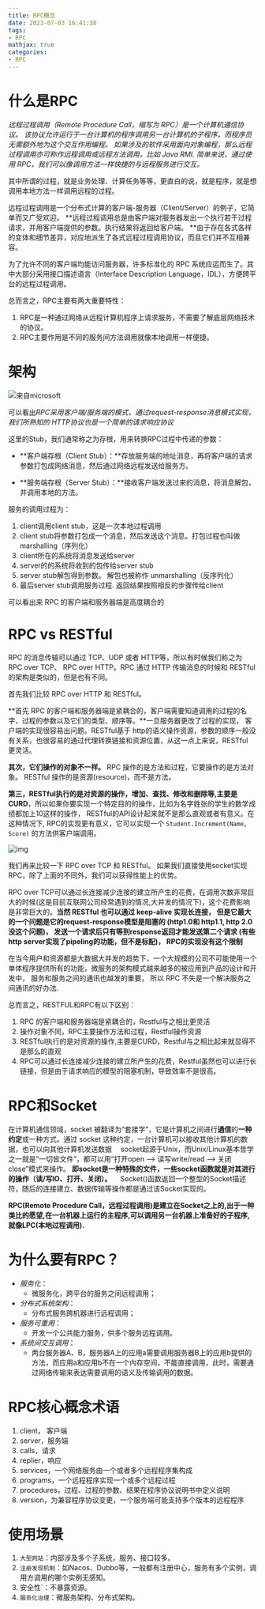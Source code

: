 ```yaml
---
title: RPC概念
date: 2023-07-03 16:41:38
tags:
- RPC
mathjax: true
categories: 
- RPC
---
```


# 什么是RPC

*远程过程调用（Remote Procedure Call，缩写为 RPC）是一个计算机通信协议。 该协议允许运行于一台计算机的程序调用另一台计算机的子程序，而程序员无需额外地为这个交互作用编程。 如果涉及的软件采用面向对象编程，那么远程过程调用亦可称作远程调用或远程方法调用，比如 Java RMI. 简单来说，通过使用 RPC，我们可以像调用方法一样快捷的与远程服务进行交互。*

其中所谓的过程，就是业务处理、计算任务等等，更直白的说，就是程序，就是想调用本地方法一样调用远程的过程。

远程过程调用是一个分布式计算的客户端-服务器（Client/Server）的例子，它简单而又广受欢迎。 **远程过程调用总是由客户端对服务器发出一个执行若干过程请求，并用客户端提供的参数。执行结果将返回给客户端。 **由于存在各式各样的变体和细节差异，对应地派生了各式远程过程调用协议，而且它们并不互相兼容。

为了允许不同的客户端均能访问服务器，许多标准化的 RPC 系统应运而生了。其中大部分采用接口描述语言（Interface Description Language，IDL），方便跨平台的远程过程调用。



总而言之，RPC主要有两大重要特性：

1. RPC是一种通过网络从远程计算机程序上请求服务，不需要了解底层网络技术的协议。
2. RPC主要作用是不同的服务间方法调用就像本地调用一样便捷。

# 架构

![来自microsoft](http://books.studygolang.com/go-rpc-programming-guide/ch0-RPC.gif)

可以看出*RPC采用客户端/服务端的模式，通过request-response消息模式实现，我们所熟知的 HTTP协议也是一个简单的请求响应协议*



这里的Stub，我们通常称之为存根，用来转换RPC过程中传递的参数：

* **客户端存根（Client Stub）：**存放服务端的地址消息，再将客户端的请求参数打包成网络消息，然后通过网络远程发送给服务方。

* **服务端存根（Server Stub）：**接收客户端发送过来的消息，将消息解包，并调用本地的方法。



服务的调用过程为：

1. client调用client stub，这是一次本地过程调用
2. client stub将参数打包成一个消息，然后发送这个消息。打包过程也叫做 marshalling（序列化）
3. client所在的系统将消息发送给server
4. server的的系统将收到的包传给server stub
5. server stub解包得到参数。 解包也被称作 unmarshalling（反序列化）
6. 最后server stub调用服务过程. 返回结果按照相反的步骤传给client

可以看出来 RPC 的客户端和服务器端是高度耦合的

# RPC vs RESTful

RPC 的消息传输可以通过 TCP、UDP 或者 HTTP等，所以有时候我们称之为 RPC over TCP、 RPC over HTTP。RPC 通过 HTTP 传输消息的时候和 RESTful的架构是类似的，但是也有不同。

首先我们比较 RPC over HTTP 和 RESTful。

**首先 RPC 的客户端和服务器端是紧耦合的，客户端需要知道调用的过程的名字，过程的参数以及它们的类型、顺序等。**一旦服务器更改了过程的实现， 客户端的实现很容易出问题。RESTful基于 http的语义操作资源，参数的顺序一般没有关系，也很容易的通过代理转换链接和资源位置，从这一点上来说，RESTful 更灵活。

**其次，它们操作的对象不一样。** RPC 操作的是方法和过程，它要操作的是方法对象。 RESTful 操作的是资源(resource)，而不是方法。

**第三，RESTful执行的是对资源的操作，增加、查找、修改和删除等,主要是CURD**，所以如果你要实现一个特定目的的操作，比如为名字姓张的学生的数学成绩都加上10这样的操作， RESTful的API设计起来就不是那么直观或者有意义。在这种情况下, RPC的实现更有意义，它可以实现一个 `Student.Increment(Name, Score)` 的方法供客户端调用。

![img](http://books.studygolang.com/go-rpc-programming-guide/restful.jpg)

我们再来比较一下 RPC over TCP 和 RESTful。 如果我们直接使用socket实现 RPC，除了上面的不同外，我们可以获得性能上的优势。

RPC over TCP可以通过长连接减少连接的建立所产生的花费，在调用次数非常巨大的时候(这是目前互联网公司经常遇到的情况,大并发的情况下)，这个花费影响是非常巨大的。**当然 RESTful 也可以通过 keep-alive 实现长连接， 但是它最大的一个问题是它的request-response模型是阻塞的 (http1.0和 http1.1, http 2.0没这个问题)， 发送一个请求后只有等到response返回才能发送第二个请求 (有些http server实现了pipeling的功能，但不是标配)， RPC的实现没有这个限制**

在当今用户和资源都是大数据大并发的趋势下，一个大规模的公司不可能使用一个单体程序提供所有的功能，微服务的架构模式越来越多的被应用到产品的设计和开发中， 服务和服务之间的通讯也越发的重要， 所以 RPC 不失是一个解决服务之间通讯的好办法.



总而言之，RESTFUL和RPC有以下区别：

1.  RPC 的客户端和服务器端是紧耦合的，Restful与之相比更灵活
2. 操作对象不同，RPC主要操作方法和过程，Restful操作资源
3. RESTful执行的是对资源的操作,主要是CURD，Restful与之相比起来就显得不是那么的直观
4. RPC可以通过长连接减少连接的建立所产生的花费，Restful虽然也可以进行长链接，但是由于请求响应的模型的阻塞机制，导致效率不是很高。

# RPC和Socket

在计算机通信领域，socket 被翻译为“套接字”，它是计算机之间进行**通信**的**一种约定**或一种方式。通过 socket 这种约定，一台计算机可以接收其他计算机的数据，也可以向其他计算机发送数据
 　socket起源于Unix，而Unix/Linux基本哲学之一就是“一切皆文件”，都可以用“打开open –> 读写write/read –> 关闭close”模式来操作。
	**即socket是一种特殊的文件，一些socket函数就是对其进行的操作（读/写IO、打开、关闭）。**
 　Socket()函数返回一个整型的Socket描述符，随后的连接建立、数据传输等操作都是通过该Socket实现的。



**RPC(Remote Procedure Call，远程过程调用)是建立在Socket之上的,出于一种类比的愿望,在一台机器上运行的主程序,可以调用另一台机器上准备好的子程序,就像LPC(本地过程调用).**

# 为什么要有RPC？

* *服务化*：
  * 微服务化，跨平台的服务之间远程调用；
* *分布式系统架构*：
  * 分布式服务跨机器进行远程调用；
* *服务可重用*：
  * 开发一个公共能力服务，供多个服务远程调用。
* *系统间交互调用*：
  * 两台服务器A、B，服务器A上的应用a需要调用服务器B上的应用b提供的方法，而应用a和应用b不在一个内存空间，不能直接调用，此时，需要通过网络传输来表达需要调用的语义及传输调用的数据。

# RPC核心概念术语

1. client， 客户端 
2. server，服务端 
3. calls，请求 
4. replier，响应 
5. services，一个网络服务由一个或者多个远程程序集构成 
6. programs，一个远程程序实现一个或多个远程过程 
7. procedures，过程、过程的参数、结果在程序协议说明书中定义说明 
8. version，为兼容程序协议变更，一个服务端可能支持多个版本的远程程序

# 使用场景

1. `大型网站`：内部涉及多个子系统，服务、接口较多。
2. `注册发现机制`：如Nacos、Dubbo等，一般都有注册中心，服务有多个实例，调用方调用的哪个实例无感知。
3. 安全性`：不暴露资源。
4. `服务化治理`：微服务架构、分布式架构。

